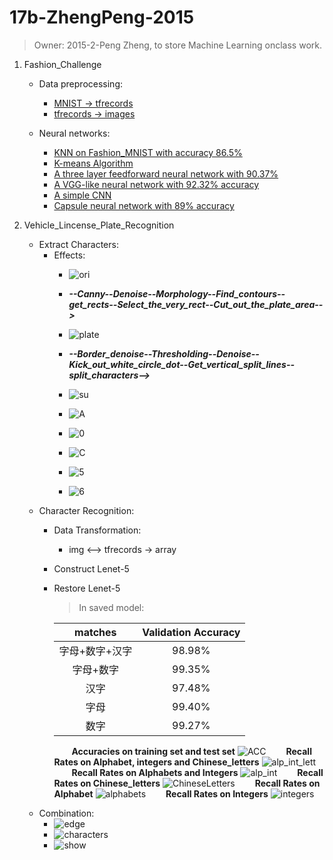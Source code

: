 # 17b-ZhengPeng-2015
> Owner: 2015-2-Peng Zheng, to store Machine Learning onclass work.

1. Fashion_Challenge
    - Data preprocessing:
        + [MNIST -> tfrecords](https://github.com/m-L-0/17b-ZhengPeng-2015/tree/master/FashionMNIST_Challenge/format_transformation)
        + [tfrecords -> images](https://github.com/m-L-0/17b-ZhengPeng-2015/tree/master/FashionMNIST_Challenge/format_transformation)

    - Neural networks:
        + [KNN on Fashion_MNIST with accuracy 86.5%](https://github.com/m-L-0/17b-ZhengPeng-2015/tree/master/FashionMNIST_Challenge/KNN_method)
        + [K-means Algorithm](https://github.com/m-L-0/17b-ZhengPeng-2015/tree/master/FashionMNIST_Challenge/K-means_method)
        + [A three layer feedforward neural network with 90.37%](https://github.com/m-L-0/17b-ZhengPeng-2015/tree/master/FashionMNIST_Challenge/fashion_mnist)
        + [A VGG-like neural network with 92.32% accuracy](https://github.com/m-L-0/17b-ZhengPeng-2015/tree/master/FashionMNIST_Challenge/vgg_like_in_keras)
        + [A simple CNN ](https://github.com/m-L-0/17b-ZhengPeng-2015/blob/master/FashionMNIST_Challenge/common_cnn_method.ipynb)
        + [Capsule neural network with 89% accuracy](https://github.com/m-L-0/17b-ZhengPeng-2015/tree/master/FashionMNIST_Challenge/CapsNet-Fashion-MNIST)


2. Vehicle_Lincense_Plate_Recognition
    + Extract Characters:
        - Effects:
            + ![ori](./Vehicle_License_Plate_Recognition/images/cars/car_0.jpg)
            
            + ___--Canny--Denoise--Morphology--Find\_contours--get\_rects--Select\_the\_very\_rect--Cut\_out\_the\_plate\_area-->___
            
            + ![plate](./Vehicle_License_Plate_Recognition/images/plate.png)
            
            + ___--Border\_denoise--Thresholding--Denoise--Kick\_out\_white\_circle\_dot--Get\_vertical\_split\_lines--split_characters-->___
            
            + ![su](./Vehicle_License_Plate_Recognition/images/苏.png)
            + ![A](./Vehicle_License_Plate_Recognition/images/A.png)
            + ![0](./Vehicle_License_Plate_Recognition/images/0.png)
            + ![C](./Vehicle_License_Plate_Recognition/images/C.png)
            + ![5](./Vehicle_License_Plate_Recognition/images/5.png)
            + ![6](./Vehicle_License_Plate_Recognition/images/6.png)
    + Character Recognition:
        - Data Transformation:
            + img <--> tfrecords -> array
        - Construct Lenet-5
        - Restore Lenet-5
            > In saved model:

            | matches | Validation Accuracy |
            | :-----: | :------: |
            | 字母+数字+汉字 | 98.98% |
            | 字母+数字 | 99.35% |
            | 汉字 | 97.48% |
            | 字母 | 99.40% |
            | 数字 | 99.27% |
            &emsp;&emsp;**Accuracies on training set and test set**
            ![ACC](./Vehicle_License_Plate_Recognition/images/Acc_in_training_on_alp_int_lett.png)
            &emsp;&emsp;**Recall Rates on Alphabet, integers and Chinese_letters**
            ![alp_int_lett](./Vehicle_License_Plate_Recognition/images/Recall_rate_in_test_on_alp_int_lett.png)
            &emsp;&emsp;**Recall Rates on Alphabets and Integers**
            ![alp_int](./Vehicle_License_Plate_Recognition/images/Recall_rate_in_test_on_alp_int.png)
            &emsp;&emsp;**Recall Rates on Chinese_letters**
            ![ChineseLetters](./Vehicle_License_Plate_Recognition/images/Recall_rate_in_test_on_ChineseLetters.png)
            &emsp;&emsp;**Recall Rates on Alphabet**
            ![alphabets](./Vehicle_License_Plate_Recognition/images/Recall_rate_in_test_on_alphabets.png)
            &emsp;&emsp;**Recall Rates on Integers**
            ![integers](./Vehicle_License_Plate_Recognition/images/Recall_rate_in_test_on_integers.png)
    + Combination:
        - ![edge](./Vehicle_License_Plate_Recognition/images/cars/recognition/edge_car_0.png)
        - ![characters](./Vehicle_License_Plate_Recognition/images/cars/recognition/characters_car_0.png)
        - ![show](./Vehicle_License_Plate_Recognition/images/cars/recognition/Recognition_car_0.png)


